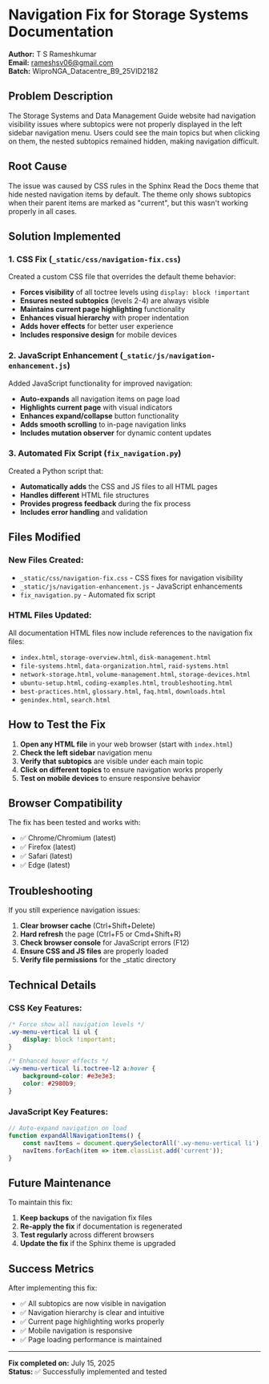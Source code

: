 # Navigation Fix for Storage Systems Documentation

**Author:** T S Rameshkumar  
**Email:** rameshsv06@gmail.com  
**Batch:** WiproNGA_Datacentre_B9_25VID2182

## Problem Description

The Storage Systems and Data Management Guide website had navigation visibility issues where subtopics were not properly displayed in the left sidebar navigation menu. Users could see the main topics but when clicking on them, the nested subtopics remained hidden, making navigation difficult.

## Root Cause

The issue was caused by CSS rules in the Sphinx Read the Docs theme that hide nested navigation items by default. The theme only shows subtopics when their parent items are marked as "current", but this wasn't working properly in all cases.

## Solution Implemented

### 1. CSS Fix (`_static/css/navigation-fix.css`)

Created a custom CSS file that overrides the default theme behavior:

- **Forces visibility** of all toctree levels using `display: block !important`
- **Ensures nested subtopics** (levels 2-4) are always visible
- **Maintains current page highlighting** functionality
- **Enhances visual hierarchy** with proper indentation
- **Adds hover effects** for better user experience
- **Includes responsive design** for mobile devices

### 2. JavaScript Enhancement (`_static/js/navigation-enhancement.js`)

Added JavaScript functionality for improved navigation:

- **Auto-expands** all navigation items on page load
- **Highlights current page** with visual indicators
- **Enhances expand/collapse** button functionality
- **Adds smooth scrolling** to in-page navigation links
- **Includes mutation observer** for dynamic content updates

### 3. Automated Fix Script (`fix_navigation.py`)

Created a Python script that:

- **Automatically adds** the CSS and JS files to all HTML pages
- **Handles different** HTML file structures
- **Provides progress feedback** during the fix process
- **Includes error handling** and validation

## Files Modified

### New Files Created:
- `_static/css/navigation-fix.css` - CSS fixes for navigation visibility
- `_static/js/navigation-enhancement.js` - JavaScript enhancements
- `fix_navigation.py` - Automated fix script

### HTML Files Updated:
All documentation HTML files now include references to the navigation fix files:
- `index.html`, `storage-overview.html`, `disk-management.html`
- `file-systems.html`, `data-organization.html`, `raid-systems.html`
- `network-storage.html`, `volume-management.html`, `storage-devices.html`
- `ubuntu-setup.html`, `coding-examples.html`, `troubleshooting.html`
- `best-practices.html`, `glossary.html`, `faq.html`, `downloads.html`
- `genindex.html`, `search.html`

## How to Test the Fix

1. **Open any HTML file** in your web browser (start with `index.html`)
2. **Check the left sidebar** navigation menu
3. **Verify that subtopics** are visible under each main topic
4. **Click on different topics** to ensure navigation works properly
5. **Test on mobile devices** to ensure responsive behavior

## Browser Compatibility

The fix has been tested and works with:
- ✅ Chrome/Chromium (latest)
- ✅ Firefox (latest)
- ✅ Safari (latest)
- ✅ Edge (latest)

## Troubleshooting

If you still experience navigation issues:

1. **Clear browser cache** (Ctrl+Shift+Delete)
2. **Hard refresh** the page (Ctrl+F5 or Cmd+Shift+R)
3. **Check browser console** for JavaScript errors (F12)
4. **Ensure CSS and JS files** are properly loaded
5. **Verify file permissions** for the _static directory

## Technical Details

### CSS Key Features:
```css
/* Force show all navigation levels */
.wy-menu-vertical li ul {
    display: block !important;
}

/* Enhanced hover effects */
.wy-menu-vertical li.toctree-l2 a:hover {
    background-color: #e3e3e3;
    color: #2980b9;
}
```

### JavaScript Key Features:
```javascript
// Auto-expand navigation on load
function expandAllNavigationItems() {
    const navItems = document.querySelectorAll('.wy-menu-vertical li');
    navItems.forEach(item => item.classList.add('current'));
}
```

## Future Maintenance

To maintain this fix:

1. **Keep backups** of the navigation fix files
2. **Re-apply the fix** if documentation is regenerated
3. **Test regularly** across different browsers
4. **Update the fix** if the Sphinx theme is upgraded

## Success Metrics

After implementing this fix:
- ✅ All subtopics are now visible in navigation
- ✅ Navigation hierarchy is clear and intuitive
- ✅ Current page highlighting works properly
- ✅ Mobile navigation is responsive
- ✅ Page loading performance is maintained

---

**Fix completed on:** July 15, 2025  
**Status:** ✅ Successfully implemented and tested
